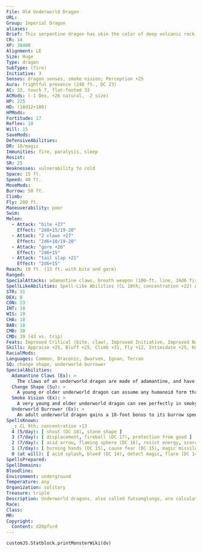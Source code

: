 ```yaml
---
File: Old Underworld Dragon
URL: 
Group: Imperial Dragon
aliases: 
Brief: This serpentine dragon has skin the color of deep volcanic rock, enormous claws, and jagged, stonelike horns and scales.
CR: 14
XP: 38400
Alignment: LE
Size: Huge
Type: dragon
SubType: (fire)
Initiative: 3
Senses: dragon senses, smoke vision; Perception +25
Aura: frightful presence (240 ft., DC 23)
AC: 33, touch 7, flat-footed 33
ACMods: (-1 Dex, +26 natural, -2 size)
HP: 225
HD: (18d12+108)
HPMods: 
Fortitude: 17
Reflex: 10
Will: 15
SaveMods: 
DefensiveAbilities: 
DR: 10/magic
Immunities: fire, paralysis, sleep
Resist: 
SR: 25
Weaknesses: vulnerability to cold
Space: 15 ft.
Speed: 40 ft.
MoveMods: 
Burrow: 50 ft.
Climb: 
Fly: 200 ft.
Maneuverability: poor
Swim: 
Melee: 
  - Attack: "bite +27"
    Effect: "2d8+15/19-20"
  - Attack: "2 claws +27"
    Effect: "2d6+10/19-20"
  - Attack: "gore +26"
    Effect: "2d6+15"
  - Attack: "tail slap +21"
    Effect: "2d6+15"
Reach: 10 ft. (15 ft. with bite and gore)
Ranged: 
SpecialAttacks: adamantine claws, breath weapon (100-ft. line, 16d6 fire damage, DC 25), crush (DC 25, 2d8+15)
SpellLikeAbilities: Spell-Like Abilities (CL 18th; concentration +22) At will-soften earth and stone, spike stones (DC 18), stone shape, wall of stone
STR: 31
DEX: 8
CON: 23
INT: 18
WIS: 19
CHA: 18
BAB: 18
CMB: 30
CMD: 39 (43 vs. trip)
Feats: Improved Critical (bite, claw), Improved Initiative, Improved Natural Armor, Lunge, Power Attack, Skill Focus (Stealth), Weapon Focus (bite, claw)
Skills: Appraise +25, Bluff +25, Climb +31, Fly +12, Intimidate +25, Knowledge (dungeoneering, geography, planes) +25, Perception +25, Stealth +18
RacialMods: 
Languages: Common, Draconic, Dwarven, Ignan, Terran
SQ: change shape, underworld burrower
SpecialAbilities:
  Adamantine Claws (Ex): >
    The claws of an underworld dragon are made of adamantine, and have the qualities of a weapon made from that material.
  Change Shape (Su): >
    A young or older underworld dragon can assume any humanoid form three times per day as if using polymorph.
  Smoke Vision (Ex): >
    A very young and older underworld dragon can see perfectly in smoky conditions (such as those created by pyrotechnics).
  Underworld Burrower (Ex): >
    An adult underworld dragon gains a 10-foot bonus to its burrow speed. When the underworld dragon becomes old and every two age categories thereafter, its burrow speed increases by an additional 10 feet.
SpellsKnown:
  _: CL 9th; concentration +13
  4 (5/day): [ shout (DC 18), stone shape ]
  3 (7/day): [ displacement, fireball (DC 17), protection from good ]
  2 (7/day): [ acid arrow, flaming sphere (DC 16), resist energy, scorching ray ]
  1 (7/day): [ burning hands (DC 15), cause fear (DC 15), magic missile, ray of enfeeblement (DC 15), true strike ]
  0 (at will): [ acid splash, bleed (DC 14), detect magic, flare (DC 14), ghost sound, mage hand, read magic, resistance ]
SpellsPrepared: 
SpellDomains: 
Bloodline: 
Environment: underground
Temperature: any
Organization: solitary
Treasure: triple
Description: Underworld dragons, also called futsanglungs, are calculating, greedy creatures that carve great labyrinthine tunnels beneath the world, defending their hidden treasures. Preferring the earth to the heavens, they channel the fires of the world's core within their twisting, stonelike bodies and through flaming breath hot enough to turn granite into slag.
Race: 
Class: 
MR: 
Copyright:
  Content: d20pfsrd
---
```

```dataviewjs
customJS.Statblock.printMonsterWiki(dv)
```
